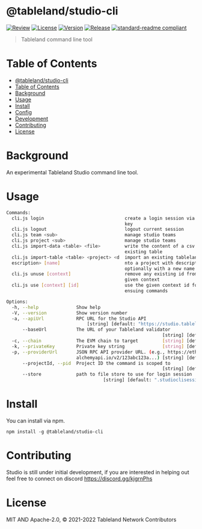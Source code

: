 # @tableland/studio-cli

[![Review](https://github.com/tablelandnetwork/studio/workflows/review.yml/badge.svg)](https://github.com/tablelandnetwork/studio/actions/workflows/review.yml)
[![License](https://img.shields.io/github/license/tablelandnetwork/studio.svg)](./LICENSE)
[![Version](https://img.shields.io/github/package-json/v/tablelandnetwork/studio.svg)](./package.json)
[![Release](https://img.shields.io/github/release/tablelandnetwork/studio.svg)](https://github.com/tablelandnetwork/studio/releases/latest)
[![standard-readme compliant](https://img.shields.io/badge/standard--readme-OK-green.svg)](https://github.com/RichardLitt/standard-readme)

> Tableland command line tool

# Table of Contents

- [@tableland/studio-cli](#tablelandcli)
- [Table of Contents](#table-of-contents)
- [Background](#background)
- [Usage](#usage)
- [Install](#install)
- [Config](#config)
- [Development](#development)
- [Contributing](#contributing)
- [License](#license)

# Background

An experimental Tableland Studio command line tool.

# Usage

```bash
Commands:
  cli.js login                              create a login session via private
                                            key
  cli.js logout                             logout current session
  cli.js team <sub>                         manage studio teams
  cli.js project <sub>                      manage studio teams
  cli.js import-data <table> <file>         write the content of a csv into an
                                            existing table
  cli.js import-table <table> <project> <d  import an existing tableland table i
  escription> [name]                        nto a project with description and
                                            optionally with a new name
  cli.js unuse [context]                    remove any existing id from the
                                            given context
  cli.js use [context] [id]                 use the given context id for all
                                            ensuing commands

Options:
  -h, --help              Show help                                    [boolean]
  -V, --version           Show version number                          [boolean]
  -a, --apiUrl            RPC URL for the Studio API
                              [string] [default: "https://studio.tableland.xyz"]
      --baseUrl           The URL of your Tableland validator
                                                          [string] [default: ""]
  -c, --chain             The EVM chain to target         [string] [default: ""]
  -k, --privateKey        Private key string              [string] [default: ""]
  -p, --providerUrl       JSON RPC API provider URL. (e.g., https://eth-rinkeby.
                          alchemyapi.io/v2/123abc123a...) [string] [default: ""]
      --projectId, --pid  Project ID the command is scoped to
                                                          [string] [default: ""]
      --store             path to file store to use for login session
                                    [string] [default: ".studioclisession.json"]
```

# Install

You can install via npm.

```
npm install -g @tableland/studio-cli
```

# Contributing

Studio is still under initial development, if you are interested in helping out feel free to connect on discord
https://discord.gg/kjgrnPhs

# License

MIT AND Apache-2.0, © 2021-2022 Tableland Network Contributors
